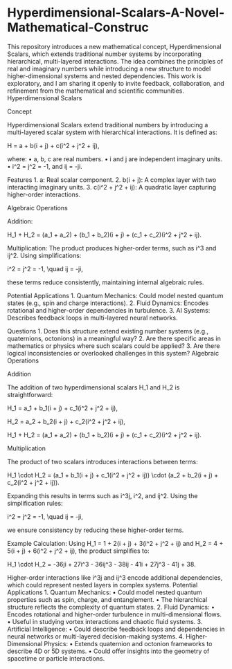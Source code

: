 # Hyperdimensional-Scalars-A-Novel-Mathematical-Construc
This repository introduces a new mathematical concept, Hyperdimensional Scalars, which extends traditional number systems by incorporating hierarchical, multi-layered interactions. The idea combines the principles of real and imaginary numbers while introducing a new structure to model higher-dimensional systems and nested dependencies.
This work is exploratory, and I am sharing it openly to invite feedback, collaboration, and refinement from the mathematical and scientific communities.
Hyperdimensional Scalars

Concept

Hyperdimensional Scalars extend traditional numbers by introducing a multi-layered scalar system with hierarchical interactions. It is defined as:

H = a + b(i + j) + c(i^2 + j^2 + ij),

where:
	•	a, b, c are real numbers.
	•	i and j are independent imaginary units.
	•	i^2 = j^2 = -1, and ij = -ji.

Features
	1.	a: Real scalar component.
	2.	b(i + j): A complex layer with two interacting imaginary units.
	3.	c(i^2 + j^2 + ij): A quadratic layer capturing higher-order interactions.

Algebraic Operations

Addition:

H_1 + H_2 = (a_1 + a_2) + (b_1 + b_2)(i + j) + (c_1 + c_2)(i^2 + j^2 + ij).

Multiplication:
The product produces higher-order terms, such as i^3 and ij^2. Using simplifications:

i^2 = j^2 = -1, \quad ij = -ji,

these terms reduce consistently, maintaining internal algebraic rules.

Potential Applications
	1.	Quantum Mechanics: Could model nested quantum states (e.g., spin and charge interactions).
	2.	Fluid Dynamics: Encodes rotational and higher-order dependencies in turbulence.
	3.	AI Systems: Describes feedback loops in multi-layered neural networks.

Questions
	1.	Does this structure extend existing number systems (e.g., quaternions, octonions) in a meaningful way?
	2.	Are there specific areas in mathematics or physics where such scalars could be applied?
	3.	Are there logical inconsistencies or overlooked challenges in this system?
 Algebraic Operations

Addition

The addition of two hyperdimensional scalars H_1 and H_2 is straightforward:

H_1 = a_1 + b_1(i + j) + c_1(i^2 + j^2 + ij),


H_2 = a_2 + b_2(i + j) + c_2(i^2 + j^2 + ij),


H_1 + H_2 = (a_1 + a_2) + (b_1 + b_2)(i + j) + (c_1 + c_2)(i^2 + j^2 + ij).


Multiplication

The product of two scalars introduces interactions between terms:

H_1 \cdot H_2 = (a_1 + b_1(i + j) + c_1(i^2 + j^2 + ij)) \cdot (a_2 + b_2(i + j) + c_2(i^2 + j^2 + ij)).

Expanding this results in terms such as i^3j, i^2, and ij^2. Using the simplification rules:

i^2 = j^2 = -1, \quad ij = -ji,

we ensure consistency by reducing these higher-order terms.

Example Calculation:
Using H_1 = 1 + 2(i + j) + 3(i^2 + j^2 + ij) and H_2 = 4 + 5(i + j) + 6(i^2 + j^2 + ij), the product simplifies to:

H_1 \cdot H_2 = -36ji + 27i^3 - 36ij^3 - 38ij - 41i + 27j^3 - 41j + 38.

Higher-order interactions like i^3j and ij^3 encode additional dependencies, which could represent nested layers in complex systems.
Potential Applications
	1.	Quantum Mechanics:
	•	Could model nested quantum properties such as spin, charge, and entanglement.
	•	The hierarchical structure reflects the complexity of quantum states.
	2.	Fluid Dynamics:
	•	Encodes rotational and higher-order turbulence in multi-dimensional flows.
	•	Useful in studying vortex interactions and chaotic fluid systems.
	3.	Artificial Intelligence:
	•	Could describe feedback loops and dependencies in neural networks or multi-layered decision-making systems.
	4.	Higher-Dimensional Physics:
	•	Extends quaternion and octonion frameworks to describe 4D or 5D systems.
	•	Could offer insights into the geometry of spacetime or particle interactions.
